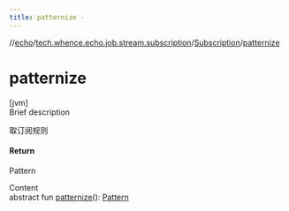 ```yaml
---
title: patternize -
---
```

//[echo](../../index.md)/[tech.whence.echo.job.stream.subscription](../index.md)/[Subscription](index.md)/[patternize](patternize.md)



# patternize  
[jvm]  
Brief description  


取订阅规则



#### Return  


Pattern

  
Content  
abstract fun [patternize](patternize.md)(): [Pattern](https://docs.oracle.com/javase/8/docs/api/java/util/regex/Pattern.html)  




